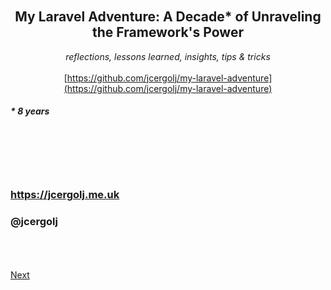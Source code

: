 <br/>
<br/>
<br/>
<br/>
<center>

## My Laravel Adventure: A Decade* of Unraveling the Framework's Power
*reflections, lessons learned, insights, tips & tricks*
<br/>
<br/>
[https://github.com/jcergolj/my-laravel-adventure](https://github.com/jcergolj/my-laravel-adventure)

</center>

##### * 8 years

<br/>
<br/>
<br/>
<br/>

### https://jcergolj.me.uk
### @jcergolj

<br/><br/><br/>
[Next](https://github.com/jcergolj/my-laravel-adventure/blob/master/1.quiz.md)
